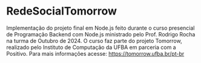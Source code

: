 # RedeSocialTomorrow
Implementação do projeto final em Node.js feito durante o curso presencial de Programação Backend com Node.js ministrado pelo Prof. Rodrigo Rocha na turma de Outubro de 2024. O curso faz parte do projeto Tomorrow, realizado pelo Instituto de Computação da UFBA em parceria com a Positivo. Para mais informações acesse: https://tomorrow.ufba.br/pt-br

